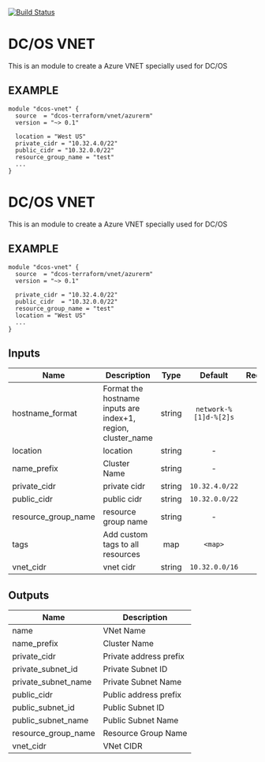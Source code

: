 [![Build Status](https://jenkins-terraform.mesosphere.com/service/dcos-terraform-jenkins/job/dcos-terraform/job/terraform-azurerm-vnet/job/master/badge/icon)](https://jenkins-terraform.mesosphere.com/service/dcos-terraform-jenkins/job/dcos-terraform/job/terraform-azurerm-vnet/job/master/)

# DC/OS VNET
This is an module to create a Azure VNET specially used for DC/OS

## EXAMPLE

```hcl
module "dcos-vnet" {
  source  = "dcos-terraform/vnet/azurerm"
  version = "~> 0.1"

  location = "West US"
  private_cidr = "10.32.4.0/22"
  public_cidr = "10.32.0.0/22"
  resource_group_name = "test"
  ...
}
```

# DC/OS VNET
This is an module to create a Azure VNET specially used for DC/OS

## EXAMPLE

```hcl
module "dcos-vnet" {
  source  = "dcos-terraform/vnet/azurerm"
  version = "~> 0.1"

  private_cidr = "10.32.4.0/22"
  public_cidr  = "10.32.0.0/22"
  resource_group_name = "test"
  location = "West US"
  ...
}
```

## Inputs

| Name | Description | Type | Default | Required |
|------|-------------|:----:|:-----:|:-----:|
| hostname_format | Format the hostname inputs are index+1, region, cluster_name | string | `network-%[1]d-%[2]s` | no |
| location | location | string | - | yes |
| name_prefix | Cluster Name | string | - | yes |
| private_cidr | private cidr | string | `10.32.4.0/22` | no |
| public_cidr | public cidr | string | `10.32.0.0/22` | no |
| resource_group_name | resource group name | string | - | yes |
| tags | Add custom tags to all resources | map | `<map>` | no |
| vnet_cidr | vnet cidr | string | `10.32.0.0/16` | no |

## Outputs

| Name | Description |
|------|-------------|
| name | VNet Name |
| name_prefix | Cluster Name |
| private_cidr | Private address prefix |
| private_subnet_id | Private Subnet ID |
| private_subnet_name | Private Subnet Name |
| public_cidr | Public address prefix |
| public_subnet_id | Public Subnet ID |
| public_subnet_name | Public Subnet Name |
| resource_group_name | Resource Group Name |
| vnet_cidr | VNet CIDR |

